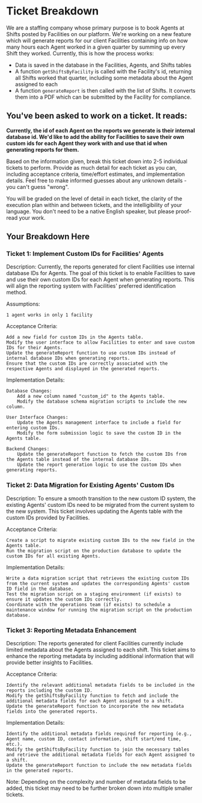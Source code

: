 # Ticket Breakdown
We are a staffing company whose primary purpose is to book Agents at Shifts posted by Facilities on our platform. We're working on a new feature which will generate reports for our client Facilities containing info on how many hours each Agent worked in a given quarter by summing up every Shift they worked. Currently, this is how the process works:

- Data is saved in the database in the Facilities, Agents, and Shifts tables
- A function `getShiftsByFacility` is called with the Facility's id, returning all Shifts worked that quarter, including some metadata about the Agent assigned to each
- A function `generateReport` is then called with the list of Shifts. It converts them into a PDF which can be submitted by the Facility for compliance.

## You've been asked to work on a ticket. It reads:

**Currently, the id of each Agent on the reports we generate is their internal database id. We'd like to add the ability for Facilities to save their own custom ids for each Agent they work with and use that id when generating reports for them.**


Based on the information given, break this ticket down into 2-5 individual tickets to perform. Provide as much detail for each ticket as you can, including acceptance criteria, time/effort estimates, and implementation details. Feel free to make informed guesses about any unknown details - you can't guess "wrong".


You will be graded on the level of detail in each ticket, the clarity of the execution plan within and between tickets, and the intelligibility of your language. You don't need to be a native English speaker, but please proof-read your work.

## Your Breakdown Here

### Ticket 1: Implement Custom IDs for Facilities' Agents

Description:
Currently, the reports generated for client Facilities use internal database IDs for Agents. The goal of this ticket is to enable Facilities to save and use their own custom IDs for each Agent when generating reports. This will align the reporting system with Facilities' preferred identification method.

Assumptions:
    
    1 agent works in only 1 facility

Acceptance Criteria:

    Add a new field for custom IDs in the Agents table.
    Modify the user interface to allow Facilities to enter and save custom IDs for their Agents.
    Update the generateReport function to use custom IDs instead of internal database IDs when generating reports.
    Ensure that the custom IDs are correctly associated with the respective Agents and displayed in the generated reports.

Implementation Details:

    Database Changes:
        Add a new column named "custom_id" to the Agents table.
        Modify the database schema migration scripts to include the new column.

    User Interface Changes:
        Update the Agents management interface to include a field for entering custom IDs.
        Modify the form submission logic to save the custom ID in the Agents table.

    Backend Changes:
        Update the generateReport function to fetch the custom IDs from the Agents table instead of the internal database IDs.
        Update the report generation logic to use the custom IDs when generating reports.


### Ticket 2: Data Migration for Existing Agents' Custom IDs

Description:
To ensure a smooth transition to the new custom ID system, the existing Agents' custom IDs need to be migrated from the current system to the new system. This ticket involves updating the Agents table with the custom IDs provided by Facilities.

Acceptance Criteria:

    Create a script to migrate existing custom IDs to the new field in the Agents table.
    Run the migration script on the production database to update the custom IDs for all existing Agents.

Implementation Details:

    Write a data migration script that retrieves the existing custom IDs from the current system and updates the corresponding Agents' custom ID field in the database.
    Test the migration script on a staging environment (if exists) to ensure it updates the custom IDs correctly.
    Coordinate with the operations team (if exists) to schedule a maintenance window for running the migration script on the production database.


### Ticket 3: Reporting Metadata Enhancement

Description:
The reports generated for client Facilities currently include limited metadata about the Agents assigned to each shift. This ticket aims to enhance the reporting metadata by including additional information that will provide better insights to Facilities.

Acceptance Criteria:

    Identify the relevant additional metadata fields to be included in the reports including the custom ID.
    Modify the getShiftsByFacility function to fetch and include the additional metadata fields for each Agent assigned to a shift.
    Update the generateReport function to incorporate the new metadata fields into the generated reports.

Implementation Details:

    Identify the additional metadata fields required for reporting (e.g., Agent name, custom ID, contact information, shift start/end time, etc.).
    Modify the getShiftsByFacility function to join the necessary tables and retrieve the additional metadata fields for each Agent assigned to a shift.
    Update the generateReport function to include the new metadata fields in the generated reports.

Note: Depending on the complexity and number of metadata fields to be added, this ticket may need to be further broken down into multiple smaller tickets.

